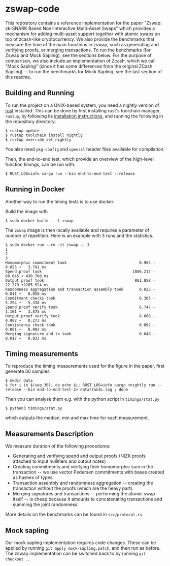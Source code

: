 # zswap-code

This repository contains a reference implementation for the paper "Zswap: zk-SNARK Based Non-Interactive Multi-Asset Swaps" which provides a mechanism for adding multi-asset support together with atomic swaps on top of zcash-like cryptocurrency.
We also provide the benchmarks that measure the time of the main functions in zswap, such as generating and verifying proofs, or merging transactions.
To run the benchmarks (for Zswap and Mock Sapling), see the sections below.
For the purpose of comparison, we also include an implementation of Zcash, which we call "Mock Sapling" (since it has some differences from the original ZCash Sapling) -- to run the benchmarks for Mock Sapling, see the last section of this readme.


## Building and Running


To run the project on a UNIX-based system, you need a nightly version of [rust](https://rust-lang.org) installed. This can be done by first installing rust's toolchain manager, `rustup`, by following its [installation instructions](https://rust-lang.org/tools/install), and running the following in the repository directory:

```console
$ rustup update
$ rustup toolchain install nightly
$ rustup override set nightly
```

You also need `pkg-config` and `openssl` header files available for compilation.

Then, the end-to-end test, which provide an overview of the high-level function timings, can be run with:

```console
$ RUST_LOG=info cargo run --bin end-to-end-test --release
```

## Running in Docker

Another way to run the timing tests is to use docker.

Build the image with

```console
$ sudo docker build . -t zswap
```

The `zswap` image is then locally available and requires a parameter of number of repetition. Here is an example with 3 runs and the statistics.

```console
$ sudo docker run --rm -it zswap -- 3
1
2
3
Homomorphic commitment took                                0.904 -   0.025 +   3.741 ms
Spend proof took                                        1806.217 -  68.645 + 430.708 ms
Output proof took                                        861.858 -  22.279 +2205.524 ms
Randomness aggregation and transaction assembly took       0.025 -   0.011 +   0.058 ms
Commitment checks took                                     6.305 -   5.294 +   5.338 ms
Spend proof verify took                                    6.747 -   1.101 +   3.575 ms
Output proof verify took                                   8.068 -   0.902 +   0.273 ms
Consistency check took                                     0.002 -   0.001 +   0.003 ms
Merging signature and tx took                              0.048 -   0.017 +   0.033 ms
```

## Timing measurements

To reproduce the timing measurements used for the figure in the paper, first generate 30 samples

```console
$ mkdir data
$ for i in $(seq 30); do echo $i; RUST_LOG=info cargo +nightly run --release --bin end-to-end-test 2> data/run$i.log ; done
```

Then you can analyse them e.g. with the python script in `timings/stat.py`

```console
$ python3 timings/stat.py
```

which outputs the median, min and max time for each measurement.

## Measurements Description

We measure duration of the following procedures:
- Generating and verifying spend and output proofs (NIZK proofs attached to input nullifiers and output notes)
- Creating commitments and verifying their homomorphic sum in the transaction -- we use vector Pedersen commitments with bases created as hashes of types.
- Transaction assembly and randomness aggregation -- creating the transaction without the proofs (which are the heavy part).
- Merging signatures and transactions -- performing the atomic swap itself -- is cheap because it amounts to concatenating transactions and summing the joint randomness.

More details on the benchmarks can be found in `src/protocol.rs`.

## Mock sapling

Our mock sapling implementation requires code changes. These can be applied by running `git apply mock-sapling.patch`, and then run as before. The zswap implementation can be switched back to by running `git checkout .`.
